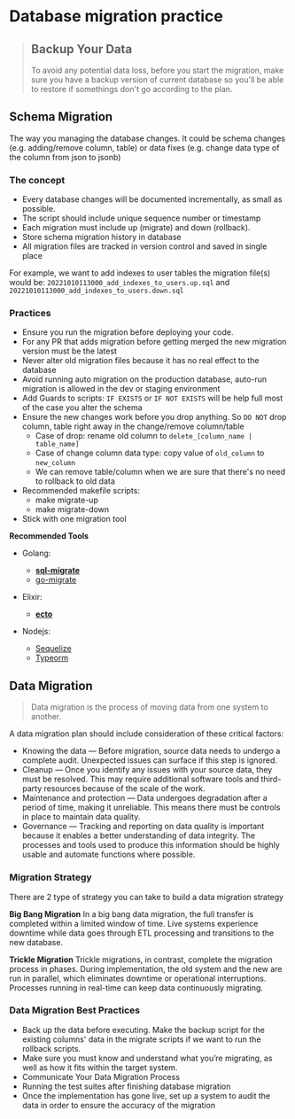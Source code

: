 # Database migration practice

> ## Backup Your Data
> To avoid any potential data loss, before you start the migration, make sure you have a backup version of current database so you'll be able to restore if somethings don't go according to the plan.

## Schema Migration
The way you managing the database changes. It could be schema changes (e.g. adding/remove column, table) or data fixes (e.g. change data type of the column from json to jsonb)

### The concept
- Every database changes will be documented incrementally, as small as possible.
- The script should include unique sequence number or timestamp
- Each migration must include up (migrate) and down (rollback).
- Store schema migration history in database
- All migration files are tracked in version control and saved in single place

For example, we want to add indexes to user tables the migration file(s) would be: `20221010113000_add_indexes_to_users.up.sql` and `20221010113000_add_indexes_to_users.down.sql`

### Practices
- Ensure you run the migration before deploying your code.
- For any PR that adds migration before getting merged the new migration version must be the latest
- Never alter old migration files because it has no real effect to the database
- Avoid running auto migration on the production database, auto-run migration is allowed in the dev or staging environment
- Add Guards to scripts: `IF EXISTS` or `IF NOT EXISTS` will be help full most of the case you alter the schema
- Ensure the new changes work before you drop anything. So `DO NOT` drop column, table right away in the change/remove column/table
    - Case of drop: rename old column to `delete_[column_name | table_name]`
    - Case of change column data type: copy value of `old_column` to `new_column`
    - We can remove table/column when we are sure that there's no need to rollback to old data
- Recommended makefile scripts:
    - make migrate-up
    - make migrate-down
- Stick with one migration tool

**Recommended Tools**

- Golang: 
    - [**sql-migrate**](https://github.com/rubenv/sql-migrate)
    - [go-migrate](https://github.com/golang-migrate/migrate)

- Elixir: 
    - [**ecto**](https://hexdocs.pm/ecto_sql/Ecto.Migration.html)

- Nodejs:
    - [Sequelize](https://sequelize.org/docs/v6/other-topics/migrations/)
    - [Typeorm](https://typeorm.io/migrations)


## Data Migration
> Data migration is the process of moving data from one system to another. 

A data migration plan should include consideration of these critical factors:
- Knowing the data — Before migration, source data needs to undergo a complete audit. Unexpected issues can surface if this step is ignored.
- Cleanup — Once you identify any issues with your source data, they must be resolved. This may require additional software tools and third-party resources because of the scale of the work.
- Maintenance and protection — Data undergoes degradation after a period of time, making it unreliable. This means there must be controls in place to maintain data quality.
- Governance — Tracking and reporting on data quality is important because it enables a better understanding of data integrity. The processes and tools used to produce this information should be highly usable and automate functions where possible.


### Migration Strategy
There are 2 type of strategy you can take to build a data migration strategy

**Big Bang Migration**
In a big bang data migration, the full transfer is completed within a limited window of time. Live systems experience downtime while data goes through ETL processing and transitions to the new database.

**Trickle Migration**
Trickle migrations, in contrast, complete the migration process in phases. During implementation, the old system and the new are run in parallel, which eliminates downtime or operational interruptions. Processes running in real-time can keep data continuously migrating.

### Data Migration Best Practices
- Back up the data before executing. Make the backup script for the existing columns' data in the migrate scripts if we want to run the rollback scripts.
- Make sure you must know and understand what you’re migrating, as well as how it fits within the target system.
- Communicate Your Data Migration Process
- Running the test suites after finishing database migration
- Once the implementation has gone live, set up a system to audit the data in order to ensure the accuracy of the migration
